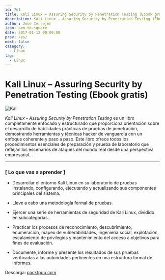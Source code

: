 ```yaml
---
id: 761
title: Kali Linux – Assuring Security by Penetration Testing (Ebook gratis)
description: Kali Linux – Assuring Security by Penetration Testing (Ebook gratis)
author: Jose Cerrejon
icon: pen-to-square
date: 2017-01-12 00:00:00
prev: /es/
next: false
category:
  - Linux
tag:
  - Linux
---
```


# Kali Linux – Assuring Security by Penetration Testing (Ebook gratis)

![Kali](/images/2017/01/kali.png)

*Kali Linux – Assuring Security by Penetration Testing* es un libro completamente enfocado y estructurado que proporciona orientación sobre el desarrollo de habilidades prácticas de pruebas de penetración, demostrando herramientas y técnicas hacker de vanguardia con un enfoque coherente y paso a paso. Este libro ofrece todos los procedimientos esenciales de preparación y prueba de laboratorio que reflejan los escenarios de ataques del mundo real desde una perspectiva empresarial...

- - -
### [ Lo que vas a aprender ]

* Desarrollar el entorno Kali Linux en su laboratorio de pruebas instalando, configurando, ejecutando y actualizando sus componentes principales del sistema.

* Lleve a cabo una metodología formal de pruebas.

* Ejercer una serie de herramientas de seguridad de Kali Linux, dividido en subcategorías.

* Practicar los procesos de reconocimiento, descubrimiento, enumeración, mapeo de vulnerabilidades, ingeniería social, explotación, escalamiento de privilegios y mantenimiento del acceso a objetivos para fines de evaluación.

* Documente, informe y presente los resultados de sus pruebas verificadas a las autoridades pertinentes en una estructura formal de informes.

Descarga: [packtpub.com](https://www.packtpub.com/packt/offers/free-learning)